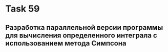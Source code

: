 # Task 59  
## Разработка параллельной версии программы для вычисления определенного интеграла с использованием метода Симпсона
